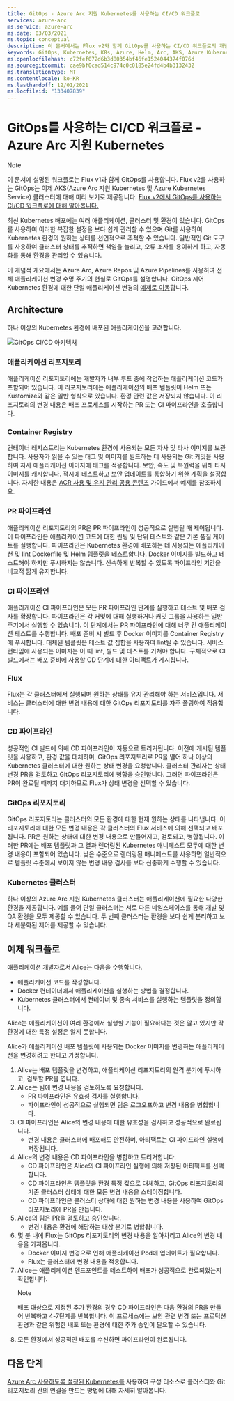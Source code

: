 ```yaml
---
title: GitOps - Azure Arc 지원 Kubernetes를 사용하는 CI/CD 워크플로
services: azure-arc
ms.service: azure-arc
ms.date: 03/03/2021
ms.topic: conceptual
description: 이 문서에서는 Flux v2와 함께 GitOps를 사용하는 CI/CD 워크플로의 개념적 개요를 제공합니다.
keywords: GitOps, Kubernetes, K8s, Azure, Helm, Arc, AKS, Azure Kubernetes Service, 컨테이너, CI, CD, Azure DevOps
ms.openlocfilehash: c72fef072d6b3d80354bf46fe1524044374f076d
ms.sourcegitcommit: cae9bf0cad514c974c0c0185e24fd4b4b3132432
ms.translationtype: MT
ms.contentlocale: ko-KR
ms.lasthandoff: 12/01/2021
ms.locfileid: "133407839"
---
```

# <a name="cicd-workflow-using-gitops---azure-arc-enabled-kubernetes"></a>GitOps를 사용하는 CI/CD 워크플로 - Azure Arc 지원 Kubernetes

> [!NOTE]
> 이 문서에 설명된 워크플로는 Flux v1과 함께 GitOps를 사용합니다.  Flux v2를 사용하는 GitOps는 이제 AKS(Azure Arc 지원 Kubernetes 및 Azure Kubernetes Service) 클러스터에 대해 미리 보기로 제공됩니다. [Flux v2에서 GitOps를 사용하는 CI/CD 워크플로에 대해 알아봅니다.](./conceptual-gitops-flux2-ci-cd.md)

최신 Kubernetes 배포에는 여러 애플리케이션, 클러스터 및 환경이 있습니다. GitOps를 사용하여 이러한 복잡한 설정을 보다 쉽게 관리할 수 있으며 Git를 사용하여 Kubernetes 환경의 원하는 상태를 선언적으로 추적할 수 있습니다. 일반적인 Git 도구를 사용하여 클러스터 상태를 추적하면 책임을 늘리고, 오류 조사를 용이하게 하고, 자동화를 통해 환경을 관리할 수 있습니다.

이 개념적 개요에서는 Azure Arc, Azure Repos 및 Azure Pipelines를 사용하여 전체 애플리케이션 변경 수명 주기의 현실로 GitOps를 설명합니다. GitOps 제어 Kubernetes 환경에 대한 단일 애플리케이션 변경의 [예제로 이동](#example-workflow)합니다.

## <a name="architecture"></a>Architecture

하나 이상의 Kubernetes 환경에 배포된 애플리케이션을 고려합니다.

![GitOps CI/CD 아키텍처](./media/gitops-arch.png)

### <a name="application-repo"></a>애플리케이션 리포지토리
애플리케이션 리포지토리에는 개발자가 내부 루프 중에 작업하는 애플리케이션 코드가 포함되어 있습니다. 이 리포지토리에는 애플리케이션의 배포 템플릿이 Helm 또는 Kustomize와 같은 일반 형식으로 있습니다. 환경 관련 값은 저장되지 않습니다. 이 리포지토리의 변경 내용은 배포 프로세스를 시작하는 PR 또는 CI 파이프라인을 호출합니다.
### <a name="container-registry"></a>Container Registry
컨테이너 레지스트리는 Kubernetes 환경에 사용되는 모든 자사 및 타사 이미지를 보관합니다. 사용자가 읽을 수 있는 태그 및 이미지를 빌드하는 데 사용되는 Git 커밋을 사용하여 자사 애플리케이션 이미지에 태그를 적용합니다. 보안, 속도 및 복원력을 위해 타사 이미지를 캐시합니다. 적시에 테스트하고 보안 업데이트를 통합하기 위한 계획을 설정합니다. 자세한 내용은 [ACR 사용 및 유지 관리 공용 콘텐츠](../../container-registry/tasks-consume-public-content.md) 가이드에서 예제를 참조하세요.
### <a name="pr-pipeline"></a>PR 파이프라인
애플리케이션 리포지토리의 PR은 PR 파이프라인이 성공적으로 실행될 때 제어됩니다. 이 파이프라인은 애플리케이션 코드에 대한 린팅 및 단위 테스트와 같은 기본 품질 게이트를 실행합니다. 파이프라인은 Kubernetes 환경에 배포하는 데 사용되는 애플리케이션 및 lint Dockerfile 및 Helm 템플릿을 테스트합니다. Docker 이미지를 빌드하고 테스트해야 하지만 푸시하지는 않습니다. 신속하게 반복할 수 있도록 파이프라인 기간을 비교적 짧게 유지합니다.
### <a name="ci-pipeline"></a>CI 파이프라인
애플리케이션 CI 파이프라인은 모든 PR 파이프라인 단계를 실행하고 테스트 및 배포 검사를 확장합니다. 파이프라인은 각 커밋에 대해 실행하거나 커밋 그룹을 사용하는 일반 주기에서 실행할 수 있습니다. 이 단계에서는 PR 파이프라인에 대해 너무 긴 애플리케이션 테스트를 수행합니다. 배포 준비 시 빌드 후 Docker 이미지를 Container Registry에 푸시합니다. 대체된 템플릿은 테스트 값 집합을 사용하여 lint될 수 있습니다. 서비스 런타임에 사용되는 이미지는 이 때 lint, 빌드 및 테스트를 거쳐야 합니다. 구체적으로 CI 빌드에서는 배포 준비에 사용할 CD 단계에 대한 아티팩트가 게시됩니다.
### <a name="flux"></a>Flux
Flux는 각 클러스터에서 실행되며 원하는 상태를 유지 관리해야 하는 서비스입니다. 서비스는 클러스터에 대한 변경 내용에 대한 GitOps 리포지토리를 자주 폴링하여 적용합니다.
### <a name="cd-pipeline"></a>CD 파이프라인
성공적인 CI 빌드에 의해 CD 파이프라인이 자동으로 트리거됩니다. 이전에 게시된 템플릿을 사용하고, 환경 값을 대체하며, GitOps 리포지토리로 PR을 열어 하나 이상의 Kubernetes 클러스터에 대한 원하는 상태 변경을 요청합니다. 클러스터 관리자는 상태 변경 PR을 검토하고 GitOps 리포지토리에 병합을 승인합니다. 그러면 파이프라인은 PR이 완료될 때까지 대기하므로 Flux가 상태 변경을 선택할 수 있습니다.
### <a name="gitops-repo"></a>GitOps 리포지토리
GitOps 리포지토리는 클러스터의 모든 환경에 대한 현재 원하는 상태를 나타냅니다. 이 리포지토리에 대한 모든 변경 내용은 각 클러스터의 Flux 서비스에 의해 선택되고 배포됩니다. PR은 원하는 상태에 대한 변경 내용으로 만들어지고, 검토되고, 병합됩니다. 이러한 PR에는 배포 템플릿과 그 결과 렌더링된 Kubernetes 매니페스트 모두에 대한 변경 내용이 포함되어 있습니다. 낮은 수준으로 렌더링된 매니페스트를 사용하면 일반적으로 템플릿 수준에서 보이지 않는 변경 내용 검사를 보다 신중하게 수행할 수 있습니다.
### <a name="kubernetes-clusters"></a>Kubernetes 클러스터
하나 이상의 Azure Arc 지원 Kubernetes 클러스터는 애플리케이션에 필요한 다양한 환경을 제공합니다. 예를 들어 단일 클러스터는 서로 다른 네임스페이스를 통해 개발 및 QA 환경을 모두 제공할 수 있습니다. 두 번째 클러스터는 환경을 보다 쉽게 분리하고 보다 세분화된 제어를 제공할 수 있습니다.
## <a name="example-workflow"></a>예제 워크플로
애플리케이션 개발자로서 Alice는 다음을 수행합니다.
* 애플리케이션 코드를 작성합니다.
* Docker 컨테이너에서 애플리케이션을 실행하는 방법을 결정합니다.
* Kubernetes 클러스터에서 컨테이너 및 종속 서비스를 실행하는 템플릿을 정의합니다.

Alice는 애플리케이션이 여러 환경에서 실행할 기능이 필요하다는 것은 알고 있지만 각 환경에 대한 특정 설정은 알지 못합니다.

Alice가 애플리케이션 배포 템플릿에 사용되는 Docker 이미지를 변경하는 애플리케이션을 변경하려고 한다고 가정합니다.

1. Alice는 배포 템플릿을 변경하고, 애플리케이션 리포지토리의 원격 분기에 푸시하고, 검토할 PR을 엽니다.
2. Alice는 팀에 변경 내용을 검토하도록 요청합니다.
    * PR 파이프라인은 유효성 검사를 실행합니다.
    * 파이프라인이 성공적으로 실행되면 팀은 로그오프하고 변경 내용을 병합합니다.
3. CI 파이프라인은 Alice의 변경 내용에 대한 유효성을 검사하고 성공적으로 완료됩니다.
    * 변경 내용은 클러스터에 배포해도 안전하며, 아티팩트는 CI 파이프라인 실행에 저장됩니다.
4. Alice의 변경 내용은 CD 파이프라인을 병합하고 트리거합니다.
    * CD 파이프라인은 Alice의 CI 파이프라인 실행에 의해 저장된 아티팩트를 선택합니다.
    * CD 파이프라인은 템플릿을 환경 특정 값으로 대체하고, GitOps 리포지토리의 기존 클러스터 상태에 대한 모든 변경 내용을 스테이징합니다.
    * CD 파이프라인은 클러스터 상태에 대한 원하는 변경 내용을 사용하여 GitOps 리포지토리에 PR을 만듭니다.
5. Alice의 팀은 PR을 검토하고 승인합니다.
    * 변경 내용은 환경에 해당하는 대상 분기로 병합됩니다.
6. 몇 분 내에 Flux는 GitOps 리포지토리의 변경 내용을 알아차리고 Alice의 변경 내용을 가져옵니다.
    * Docker 이미지 변경으로 인해 애플리케이션 Pod에 업데이트가 필요합니다.
    * Flux는 클러스터에 변경 내용을 적용합니다.
7. Alice는 애플리케이션 엔드포인트를 테스트하여 배포가 성공적으로 완료되었는지 확인합니다.
   > [!NOTE]
   > 배포 대상으로 지정된 추가 환경의 경우 CD 파이프라인은 다음 환경의 PR을 만들어 반복하고 4-7단계를 반복합니다. 이 프로세스에는 보안 관련 변경 또는 프로덕션 환경과 같은 위험한 배포 또는 환경에 대한 추가 승인이 필요할 수 있습니다.
8.  모든 환경에서 성공적인 배포를 수신하면 파이프라인이 완료됩니다.

## <a name="next-steps"></a>다음 단계
[Azure Arc 사용하도록 설정된 Kubernetes를](./conceptual-configurations.md) 사용하여 구성 리소스로 클러스터와 Git 리포지토리 간의 연결을 만드는 방법에 대해 자세히 알아봅니다.
